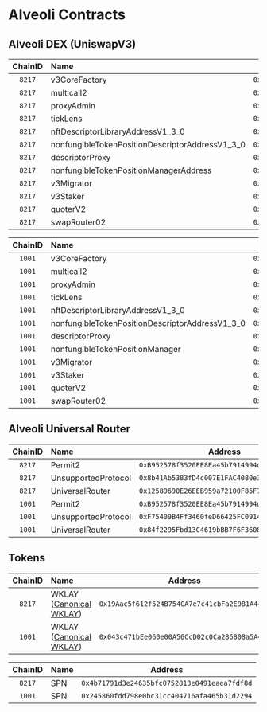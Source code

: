 # Alveoli Contracts

## Alveoli DEX (UniswapV3)

| ChainID | Name | Address |
|:---:|:---|:---:|
| `8217` | v3CoreFactory | `0xB91189c34289866c6294cEE9d83E45C035EE4B3F` |
| `8217` | multicall2 | `0xc22420b2eFe0D3b5b47f9c5Ace5eDa48a4fDcBd8` |
| `8217` | proxyAdmin | `0x1F376467513B1275874d541C5a28Bb9093040791` |
| `8217` | tickLens | `0x3e316D4B39D3148aFEFfe7649C889E8Ce39d81B7` |
| `8217` | nftDescriptorLibraryAddressV1_3_0 | `0x3d2bEd45Ae7049eE060f58af50158B3586d6cdAA` |
| `8217` | nonfungibleTokenPositionDescriptorAddressV1_3_0 | `0x02cC8cb9Cf498A31838A0D37876F281090a8693F` |
| `8217` | descriptorProxy | `0xf8124c6FA9C9B4390b23D69E30C6Ca377Ea9720B` |
| `8217` | nonfungibleTokenPositionManagerAddress | `0x6e7835194ce1bA576e6bF026f08EeB88Fb6941ca` |
| `8217` | v3Migrator | `0x780321BC0D28f28338C724FFa2f79D933D94bD5B` |
| `8217` | v3Staker | `0x1BF173D4B67C361fa5a7B8093B5f6Aef80AcDC61` |
| `8217` | quoterV2 | `0xD4d15bB62ADb7106F3f04089E4279AD04472C54c` |
| `8217` | swapRouter02 | `0xA6f9C6F16c128275228156c744E9cDb379C457cb` |

| ChainID | Name | Address |
|:---:|:---|:---:|
| `1001` | v3CoreFactory | `0x258e25302474967CD38Ab2Aaf9Fa8AB46D035121` |
| `1001` | multicall2 | `0xb8e972d89321320B88659b5Be88ACAC3686A2Da4` |
| `1001` | proxyAdmin | `0x2ACBBb18B1cD32dD2be721a7B5d4007958975a9d` |
| `1001` | tickLens | `0x54Bb4Af3969FB148A5AE2A92C0FCbD2D422bA077` |
| `1001` | nftDescriptorLibraryAddressV1_3_0 | `0x6e7C187494615eaC300D4AA2fD20f27A3e1b0211` |
| `1001` | nonfungibleTokenPositionDescriptorAddressV1_3_0 | `0x7f790BD9E6EEcB8C7C0AA11a0264294C2E174f1f` |
| `1001` | descriptorProxy | `0x60e48708Bc4fF74A86255B98aCAFFEba3Ba51Ea9` |
| `1001` | nonfungibleTokenPositionManager | `0xDBfC3E32Cc4844b1754fdA04AeDCc7BA4dAe8c08` |
| `1001` | v3Migrator | `0x1c8a8243caD1612A16438DF6755fA855385BbBE0` |
| `1001` | v3Staker | `0x762a1ef5C805906D5a67944C8C21dF4071fca332` |
| `1001` | quoterV2 | `0xc8583172f0CE118725f34a68bF8Ca2728eaBc853` |
| `1001` | swapRouter02 | `0x6Db86aAAD9211140A0C9879309B71fdcEac012F9` |

## Alveoli Universal Router

| ChainID | Name | Address |
|:---:|:---|:---:|
| `8217` | Permit2 | `0xB952578f3520EE8Ea45b7914994dcf4702cEe578` |
| `8217` | UnsupportedProtocol | `0x8b41Ab5383fD4c007E1FAC4080e38acAbC778e93` |
| `8217` | UniversalRouter | `0x12589690E26EEB959a72100F85F73001d3f43fcD` |
| `1001` | Permit2 | `0xB952578f3520EE8Ea45b7914994dcf4702cEe578` |
| `1001` | UnsupportedProtocol | `0xF75409B4Ff3460feD66425FC0914567C8a04E2A3` |
| `1001` | UniversalRouter | `0x84f2295Fbd13C4619bBB7F6F360894385A67b3fF` |

## Tokens

| ChainID | Name | Address |
|:---:|:---|:---:|
| `8217` | WKLAY ([Canonical WKLAY](https://medium.com/klaytn/announcing-canonical-wklay-569202665d02)) | `0x19Aac5f612f524B754CA7e7c41cbFa2E981A4432` |
| `1001` | WKLAY ([Canonical WKLAY](https://medium.com/klaytn/announcing-canonical-wklay-569202665d02)) | `0x043c471bEe060e00A56CcD02c0Ca286808a5A436` |

| ChainID | Name | Address |
|:---:|:---|:---:|
| `8217` | SPN | `0x4b71791d3e24635bfc0752813e0491eaea7fdf8d` |
| `1001` | SPN | `0x245860fdd798e0bc31cc404716afa465b31d2294` |
